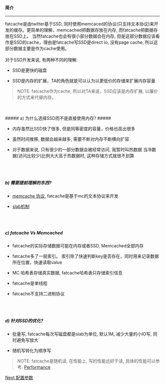 #### 简介 ####

------------------

fatcache是由twitter基于SSD, 同时使用memcaced的协议(只支持文本协议)来开发的缓存。更简单的理解，memcached把数据存放在内存, 而fatcache把数据存放在SSD上。 当然fatcache也会有很小部分数据会在内存, 但是这部分数据应该看作是SSD的cache，理由是fatcache写SSD是direct io, 没有page cache, 所以这部分数据主要是作为cache使用。
<br />
<br />
对于SSD开发来说, 有两种不同的理解:

*   SSD是更快的磁盘

*   SSD是内存的扩展，TA的角色就是可以认为以更低价的存储来扩展内存容量

>NOTE: fatcache作为cache, 所以对TA来说，SSD应该是内存扩展, 以廉价的方式来代替内存。

<br />
<br />
##### a) 为什么选择SSD而不是直接使用内存? #####

*   内存虽然比SSD快了很多, 但是同等密度的容量，价格也高出很多

*   虽然时间推移, 数据会越来越多, 需要不断对内存不断横向扩容

*   对于数据来说, 只有很少的一部分数据会被经常访问, 我暂时叫热数据
    当冷数据(访问比较少)比例大大高于热数据时, 这种存储方式就很不划算
<br />
<br />

##### b) 需要提前理解的东西? ######

*  [memcache 协议](https://github.com/memcached/memcached/blob/master/doc/protocol.txt), fatcache是基于mc的文本协议来开发

*  [slab机制](http://en.wikipedia.org/wiki/Slab_allocation)
<br />
<br />

##### c) fatcache Vs Memcached #####

*   fatcache的实际存储数据可能在内存或者SSD, Memcached全部内存
  
*   fatcache多了一层索引。 索引除了快速判断key是否存在，同时用来记录数据所在位置，快速读取value
  
*   MC 哈希表存储真实数据, fatcache哈希表只存储索引信息

*   fatcache是单线程  
  
*   fatcache不支持二进制协议
<br />
<br />

##### d) 针对SSD的优化? #####

*   批量写, fatcache每次写磁盘都是slab为单位, 默认1M, 减少大量的小IO写, 同时避免写放大


*   随机写转化为顺序写

> NOTE: fatcache是随机读, 在性能上, 写的性能远好于读, 具体的性能可以参考: [Performance](https://github.com/twitter/fatcache/blob/master/notes/performance.md)


[Next 配置参数](./configure.md)
